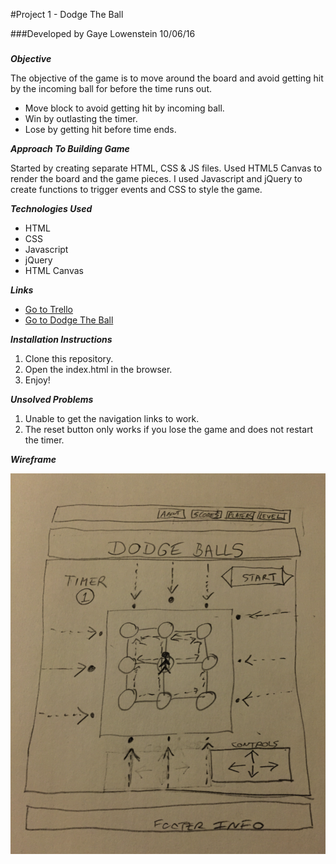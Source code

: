 #Project 1 - Dodge The Ball

###Developed by Gaye Lowenstein 10/06/16
###

**_Objective_**

The objective of the game is to move around the board and avoid getting hit by the incoming ball for before the time runs out.  

* Move block to avoid getting hit by incoming ball.
* Win by outlasting the timer.
* Lose by getting hit before time ends.

**_Approach To Building Game_**

Started by creating separate HTML, CSS & JS files.
Used HTML5 Canvas to render the board and the game pieces. I used Javascript and jQuery to create functions to trigger events and CSS to style the game.

**_Technologies Used_**

* HTML
* CSS
* Javascript
* jQuery
* HTML Canvas

**_Links_**

* [Go to Trello](https://trello.com/b/EaXbehpk/project-1-dodge-balls)
* [Go to Dodge The Ball](https://glowen18.github.io/glowen18/)

**_Installation Instructions_**

1. Clone this repository.
2. Open the index.html in the browser.
3. Enjoy!  

**_Unsolved Problems_**

1. Unable to get the navigation links to work.
2. The reset button only works if you lose the game and does not   restart the timer.

**_Wireframe_**  

![](assets/wireframe.png)
